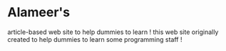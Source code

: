 # Alameer's
article-based web site to help dummies to learn ! 
this web site originally created to help dummies to learn some programming staff ! 
